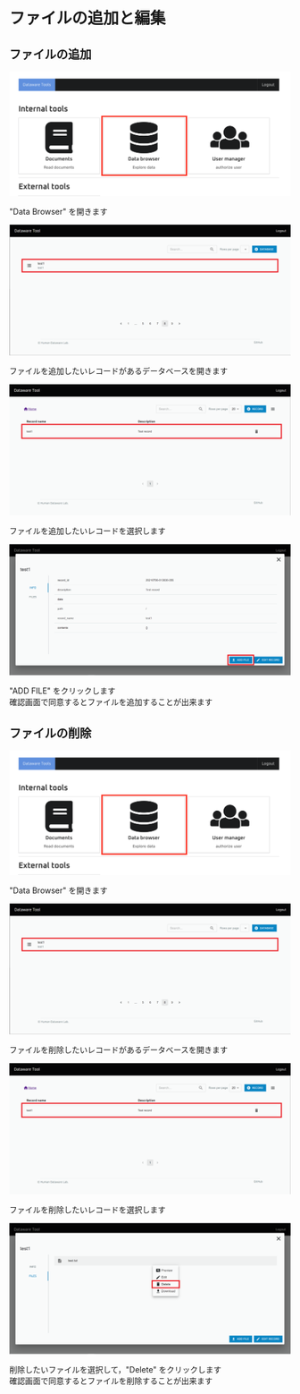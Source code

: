 # ファイルの追加と編集

## ファイルの追加

![](../.gitbook/assets/sukurnshotto-2021-07-01-191954png.png)

"Data Browser" を開きます

![](../.gitbook/assets/Add-record-click-database.png)

ファイルを追加したいレコードがあるデータベースを開きます

![](../.gitbook/assets/Edit-record-click-record.png)

ファイルを追加したいレコードを選択します

![](../.gitbook/assets/Edit-record-start-adding-file.png)

"ADD FILE" をクリックします  
確認画面で同意するとファイルを追加することが出来ます

## ファイルの削除

![](../.gitbook/assets/sukurnshotto-2021-07-01-191954png.png)

"Data Browser" を開きます

![](../.gitbook/assets/Add-record-click-database.png)

ファイルを削除したいレコードがあるデータベースを開きます

![](../.gitbook/assets/Edit-record-click-record.png)

ファイルを削除したいレコードを選択します

![](../.gitbook/assets/Delete-file-delete-file.png)

削除したいファイルを選択して，"Delete" をクリックします  
確認画面で同意するとファイルを削除することが出来ます

